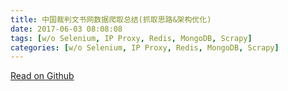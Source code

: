```yaml
---
title: 中国裁判文书网数据爬取总结(抓取思路&架构优化)
date: 2017-06-03 08:08:08
tags: [w/o Selenium, IP Proxy, Redis, MongoDB, Scrapy]
categories: [w/o Selenium, IP Proxy, Redis, MongoDB, Scrapy]
---
```


[Read on Github](https://github.com/lxw0109/CJOSpider/blob/master/README.md)
